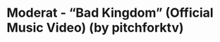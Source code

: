 <!--
id: 56624398057
link: http://tumblr.atmos.org/post/56624398057/moderat-bad-kingdom-official-music-video-by
slug: moderat-bad-kingdom-official-music-video-by
date: Sat Jul 27 2013 12:23:38 GMT-0700 (PDT)
publish: 2013-07-027
tags: 
title: Moderat - &#8220;Bad Kingdom&#8221; (Official Music Video) (by pitchforktv)
-->


Moderat - &#8220;Bad Kingdom&#8221; (Official Music Video) (by pitchforktv)
===========================================================================




